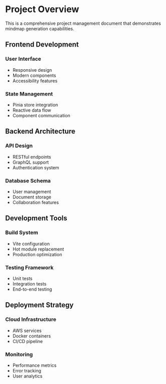 # Project Overview

This is a comprehensive project management document that demonstrates mindmap generation capabilities.

## Frontend Development

### User Interface
- Responsive design
- Modern components
- Accessibility features

### State Management
- Pinia store integration
- Reactive data flow
- Component communication

## Backend Architecture

### API Design
- RESTful endpoints
- GraphQL support
- Authentication system

### Database Schema
- User management
- Document storage
- Collaboration features

## Development Tools

### Build System
- Vite configuration
- Hot module replacement
- Production optimization

### Testing Framework
- Unit tests
- Integration tests
- End-to-end testing

## Deployment Strategy

### Cloud Infrastructure
- AWS services
- Docker containers
- CI/CD pipeline

### Monitoring
- Performance metrics
- Error tracking
- User analytics
